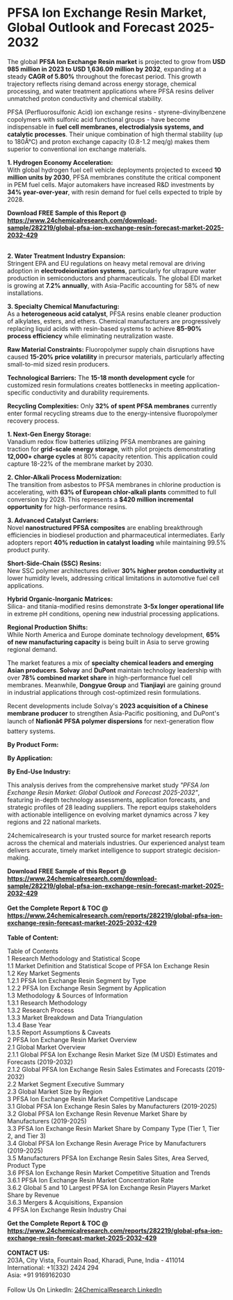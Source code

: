 <h1>PFSA Ion Exchange Resin Market, Global Outlook and Forecast 2025-2032</h1><p>The global <strong>PFSA Ion Exchange Resin market</strong> is projected to grow from <strong>USD 985 million in 2023 to USD 1,636.09 million by 2032</strong>, expanding at a steady <strong>CAGR of 5.80%</strong> throughout the forecast period. This growth trajectory reflects rising demand across energy storage, chemical processing, and water treatment applications where PFSA resins deliver unmatched proton conductivity and chemical stability.</p><p>PFSA (Perfluorosulfonic Acid) ion exchange resins - styrene-divinylbenzene copolymers with sulfonic acid functional groups - have become indispensable in <strong>fuel cell membranes, electrodialysis systems, and catalytic processes</strong>. Their unique combination of high thermal stability (up to 180Â°C) and proton exchange capacity (0.8-1.2 meq/g) makes them superior to conventional ion exchange materials.</p><p><strong>1. Hydrogen Economy Acceleration:</strong><br>
With global hydrogen fuel cell vehicle deployments projected to exceed <strong>10 million units by 2030</strong>, PFSA membranes constitute the critical component in PEM fuel cells. Major automakers have increased R&amp;D investments by <strong>34% year-over-year</strong>, with resin demand for fuel cells expected to triple by 2028.</p><div><b>Download FREE Sample of this Report @ 
            <a href="https://www.24chemicalresearch.com/download-sample/282219/global-pfsa-ion-exchange-resin-forecast-market-2025-2032-429">
            https://www.24chemicalresearch.com/download-sample/282219/global-pfsa-ion-exchange-resin-forecast-market-2025-2032-429</a></b></div><br><p><strong>2. Water Treatment Industry Expansion:</strong><br>
Stringent EPA and EU regulations on heavy metal removal are driving adoption in <strong>electrodeionization systems</strong>, particularly for ultrapure water production in semiconductors and pharmaceuticals. The global EDI market is growing at <strong>7.2% annually</strong>, with Asia-Pacific accounting for 58% of new installations.</p><p><strong>3. Specialty Chemical Manufacturing:</strong><br>
As a <strong>heterogeneous acid catalyst</strong>, PFSA resins enable cleaner production of alkylates, esters, and ethers. Chemical manufacturers are progressively replacing liquid acids with resin-based systems to achieve <strong>85-90% process efficiency</strong> while eliminating neutralization waste.</p><p><strong>Raw Material Constraints:</strong> Fluoropolymer supply chain disruptions have caused <strong>15-20% price volatility</strong> in precursor materials, particularly affecting small-to-mid sized resin producers.</p><p><strong>Technological Barriers:</strong> The <strong>15-18 month development cycle</strong> for customized resin formulations creates bottlenecks in meeting application-specific conductivity and durability requirements.</p><p><strong>Recycling Complexities:</strong> Only <strong>32% of spent PFSA membranes</strong> currently enter formal recycling streams due to the energy-intensive fluoropolymer recovery process.</p><p><strong>1. Next-Gen Energy Storage:</strong><br>
Vanadium redox flow batteries utilizing PFSA membranes are gaining traction for <strong>grid-scale energy storage</strong>, with pilot projects demonstrating <strong>12,000+ charge cycles</strong> at 80% capacity retention. This application could capture 18-22% of the membrane market by 2030.</p><p><strong>2. Chlor-Alkali Process Modernization:</strong><br>
The transition from asbestos to PFSA membranes in chlorine production is accelerating, with <strong>63% of European chlor-alkali plants</strong> committed to full conversion by 2028. This represents a <strong>$420 million incremental opportunity</strong> for high-performance resins.</p><p><strong>3. Advanced Catalyst Carriers:</strong><br>
Novel <strong>nanostructured PFSA composites</strong> are enabling breakthrough efficiencies in biodiesel production and pharmaceutical intermediates. Early adopters report <strong>40% reduction in catalyst loading</strong> while maintaining 99.5% product purity.</p><p><strong>Short-Side-Chain (SSC) Resins:</strong><br>
    New SSC polymer architectures deliver <strong>30% higher proton conductivity</strong> at lower humidity levels, addressing critical limitations in automotive fuel cell applications.</p><p><strong>Hybrid Organic-Inorganic Matrices:</strong><br>
    Silica- and titania-modified resins demonstrate <strong>3-5x longer operational life</strong> in extreme pH conditions, opening new industrial processing applications.</p><p><strong>Regional Production Shifts:</strong><br>
    While North America and Europe dominate technology development, <strong>65% of new manufacturing capacity</strong> is being built in Asia to serve growing regional demand.</p><p>The market features a mix of <strong>specialty chemical leaders and emerging Asian producers</strong>. <strong>Solvay</strong> and <strong>DuPont</strong> maintain technology leadership with over <strong>78% combined market share</strong> in high-performance fuel cell membranes. Meanwhile, <strong>Dongyue Group</strong> and <strong>Tianjiayi</strong> are gaining ground in industrial applications through cost-optimized resin formulations.</p><p>Recent developments include Solvay's <strong>2023 acquisition of a Chinese membrane producer</strong> to strengthen Asia-Pacific positioning, and DuPont's launch of <strong>Nafionâ¢ PFSA polymer dispersions</strong> for next-generation flow battery systems.</p><p><strong>By Product Form:</strong></p><p><strong>By Application:</strong></p><p><strong>By End-Use Industry:</strong></p><p>This analysis derives from the comprehensive market study <em>"PFSA Ion Exchange Resin Market: Global Outlook and Forecast 2025-2032"</em>, featuring in-depth technology assessments, application forecasts, and strategic profiles of 28 leading suppliers. The report equips stakeholders with actionable intelligence on evolving market dynamics across 7 key regions and 22 national markets.</p><p>24chemicalresearch is your trusted source for market research reports across the chemical and materials industries. Our experienced analyst team delivers accurate, timely market intelligence to support strategic decision-making.</p><div><b>Download FREE Sample of this Report @ 
            <a href="https://www.24chemicalresearch.com/download-sample/282219/global-pfsa-ion-exchange-resin-forecast-market-2025-2032-429">
            https://www.24chemicalresearch.com/download-sample/282219/global-pfsa-ion-exchange-resin-forecast-market-2025-2032-429</a></b></div><br><div><b>Get the Complete Report & TOC @ 
            <a href="https://www.24chemicalresearch.com/reports/282219/global-pfsa-ion-exchange-resin-forecast-market-2025-2032-429">
            https://www.24chemicalresearch.com/reports/282219/global-pfsa-ion-exchange-resin-forecast-market-2025-2032-429</a></b></div><br>
            <b>Table of Content:</b><p>Table of Contents<br />
1 Research Methodology and Statistical Scope<br />
1.1 Market Definition and Statistical Scope of PFSA Ion Exchange Resin<br />
1.2 Key Market Segments<br />
1.2.1 PFSA Ion Exchange Resin Segment by Type<br />
1.2.2 PFSA Ion Exchange Resin Segment by Application<br />
1.3 Methodology & Sources of Information<br />
1.3.1 Research Methodology<br />
1.3.2 Research Process<br />
1.3.3 Market Breakdown and Data Triangulation<br />
1.3.4 Base Year<br />
1.3.5 Report Assumptions & Caveats<br />
2 PFSA Ion Exchange Resin Market Overview<br />
2.1 Global Market Overview<br />
2.1.1 Global PFSA Ion Exchange Resin Market Size (M USD) Estimates and Forecasts (2019-2032)<br />
2.1.2 Global PFSA Ion Exchange Resin Sales Estimates and Forecasts (2019-2032)<br />
2.2 Market Segment Executive Summary<br />
2.3 Global Market Size by Region<br />
3 PFSA Ion Exchange Resin Market Competitive Landscape<br />
3.1 Global PFSA Ion Exchange Resin Sales by Manufacturers (2019-2025)<br />
3.2 Global PFSA Ion Exchange Resin Revenue Market Share by Manufacturers (2019-2025)<br />
3.3 PFSA Ion Exchange Resin Market Share by Company Type (Tier 1, Tier 2, and Tier 3)<br />
3.4 Global PFSA Ion Exchange Resin Average Price by Manufacturers (2019-2025)<br />
3.5 Manufacturers PFSA Ion Exchange Resin Sales Sites, Area Served, Product Type<br />
3.6 PFSA Ion Exchange Resin Market Competitive Situation and Trends<br />
3.6.1 PFSA Ion Exchange Resin Market Concentration Rate<br />
3.6.2 Global 5 and 10 Largest PFSA Ion Exchange Resin Players Market Share by Revenue<br />
3.6.3 Mergers & Acquisitions, Expansion<br />
4 PFSA Ion Exchange Resin Industry Chai</p><div><b>Get the Complete Report & TOC @ 
            <a href="https://www.24chemicalresearch.com/reports/282219/global-pfsa-ion-exchange-resin-forecast-market-2025-2032-429">
            https://www.24chemicalresearch.com/reports/282219/global-pfsa-ion-exchange-resin-forecast-market-2025-2032-429</a></b></div><br><b>CONTACT US:</b><br>
            203A, City Vista, Fountain Road, Kharadi, Pune, India - 411014<br>
            International: +1(332) 2424 294<br>
            Asia: +91 9169162030 <br><br>
            Follow Us On LinkedIn: <a href="https://www.linkedin.com/company/24chemicalresearch/">24ChemicalResearch LinkedIn</a>